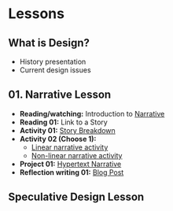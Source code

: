 # Lessons

## What is Design?
- History presentation
- Current design issues

## 01. Narrative Lesson
- **Reading/watching:** Introduction to [Narrative](../topics/narrative.md)
- **Reading 01:** Link to a Story
- **Activity 01:** [Story Breakdown](practice/story_breakdown.md)
- **Activity 02 (Choose 1):**
  - [Linear narrative activity](../practice/linear_narrative.md)
  - [Non-linear narrative activity](../practice/non-linear_narrative.md)
- **Project 01:** [Hypertext Narrative](../projects/hypertext_narrative_project.md)
- **Reflection writing 01:** [Blog Post](../practice/blog_post_narrative.md)
 
## Speculative Design Lesson

